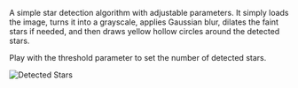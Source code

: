 A simple star detection algorithm with adjustable parameters. It simply loads the image, turns it into a grayscale, applies Gaussian blur, dilates the faint stars if needed, and then draws yellow hollow circles around the detected stars.

Play with the threshold parameter to set the number of detected stars. 

![Detected Stars](stars_detected.jpg)
